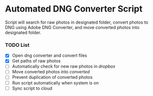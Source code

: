 # Automated DNG Converter Script

Script will search for raw photos in designated folder, convert photos to DNG using Adobe DNG Converter, and move converted photos into designated folder.

### TODO List
- [x] Open dng converter and convert files
- [x] Get paths of raw photos
- [ ] Automatically check for new raw photos in _dropbox_
- [ ] Move converted photos into _converted_
- [ ] Prevent duplication of converted photos
- [ ] Run script automatically when system is on
- [ ] Sync script to cloud
